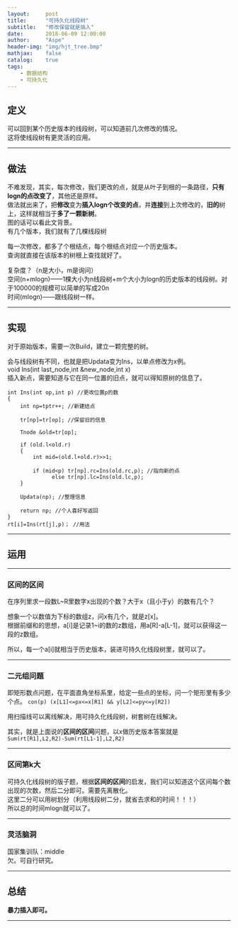 ```yaml
---
layout:     post
title:      "可持久化线段树"
subtitle:   "修改保留就是插入"
date:       2018-06-09 12:00:00
author:     "Aspe"
header-img: "img/hjt_tree.bmp"
mathjax:    false
catalog:    true
tags:
    - 数据结构
    - 可持久化
---
```


## 定义
  可以回到某个历史版本的线段树，可以知道前几次修改的情况。  
  这将使线段树有更灵活的应用。  

---

## 做法
  不难发现，其实，每次修改，我们更改的点，就是从叶子到根的一条路径，**只有logn的点改变了**，其他还是原样。  
  做法就出来了，把**修改**变为**插入logn个改变的点**，并**连接**到上次修改的，**旧的**树上，这样就相当于**多了一颗新树**。  
  图的话可以看此文背景。  
  有几个版本，我们就有了几棵线段树
  
  每一次修改，都多了个根结点，每个根结点对应一个历史版本。  
  查询就直接在该版本的树根上查找就好了。  
  
  复杂度？（n是大小，m是询问）  
  空间(n+mlogn)——1棵大小为n线段树+m个大小为logn的历史版本的线段树。对于100000的规模可以简单的写成20n  
  时间(mlogn)——跟线段树一样。  

---

## 实现
  对于原始版本，需要一次Build，建立一颗完整的树。  
  
  会与线段树有不同，也就是把Updata变为Ins，以单点修改为x例。  
  void Ins(int last_node,int &new_node,int x)  
  插入新点，需要知道与它在同一位置的旧点，就可以得知原树的信息了。  
    
    int Ins(int op,int p) //更改位置p的数 
    {
        int np=tptr++; //新建结点 

        tr[np]=tr[op]; //保留旧的信息 

        Tnode &old=tr[op];

        if (old.l<old.r)
        {
            int mid=(old.l+old.r)>>1;

            if (mid<p) tr[np].rc=Ins(old.rc,p); //指向新的点 
                  else tr[np].lc=Ins(old.lc,p);
        }

        Updata(np); //整理信息 

        return np; //个人喜好写返回
    }
    rt[i]=Ins(rt[j],p)； //用法
    

---

## 运用

---

### 区间的区间

  在序列里求一段数L~R里数字x出现的个数？大于x（且小于y）的数有几个？  
  
  想象一个以数值为下标的数组z，问x有几个，就是z[x]。  
  根据前缀和的思想，a[i]是记录1~i的数的z数组，用a[R]-a[L-1]，就可以获得这一段的z数组。  
  
  所以，每一个a[i]就相当于历史版本，装进可持久化线段树里，就可以了。  
    
  
---

### 二元组问题

  即矩形数点问题，在平面直角坐标系里，给定一些点的坐标，问一个矩形里有多少个点。
  `con(p) (x[L1]<=px<=x[R1] && y[L2]<=py<=y[R2])`
  
  用扫描线可以离线解决，用可持久化线段树，树套树在线解决。
  
  其实，就是上面说的**区间的区间**问题，以x做历史版本答案就是`Sum(rt[R1],L2,R2)-Sum(rt[L1-1],L2,R2)`

---

### 区间第k大

  可持久化线段树的版子题，根据**区间的区间**的启发，我们可以知道这个区间每个数出现的次数，然后二分即可。需要先离散化。  
  这里二分可以用树划分（利用线段树二分，就省去求和的时间！！！）  
  所以总的时间mlogn就可以了。  

---

### 灵活脑洞

  国家集训队：middle  
  欠。可自行研究。  

---

## 总结

  **暴力插入即可。**

---
